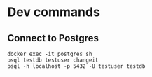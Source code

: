 # Dev commands

## Connect to Postgres
    docker exec -it postgres sh
    psql testdb testuser changeit
    psql -h localhost -p 5432 -U testuser testdb
